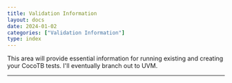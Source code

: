 ```yaml
---
title: Validation Information
layout: docs
date: 2024-01-02
categories: ["Validation Information"]
type: index
---
```


This area will provide essential information for running existing and creating your CocoTB tests. I'll eventually branch out to UVM.

---
